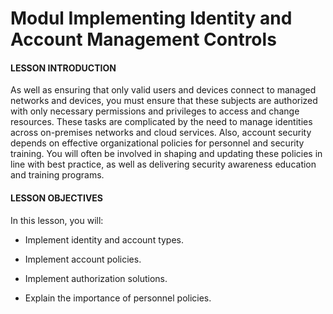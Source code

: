 # Modul Implementing Identity and Account Management Controls

#### LESSON INTRODUCTION

As well as ensuring that only valid users and devices connect to managed networks and devices, you must ensure that these subjects are authorized with only necessary permissions and privileges to access and change resources. These tasks are complicated by the need to manage identities across on-premises networks and cloud services. Also, account security depends on effective organizational policies for personnel and security training. You will often be involved in shaping and updating these policies in line with best practice, as well as delivering security awareness education and training programs.

#### LESSON OBJECTIVES

In this lesson, you will:

-   Implement identity and account types.
    
-   Implement account policies.
    
-   Implement authorization solutions.
    
-   Explain the importance of personnel policies.